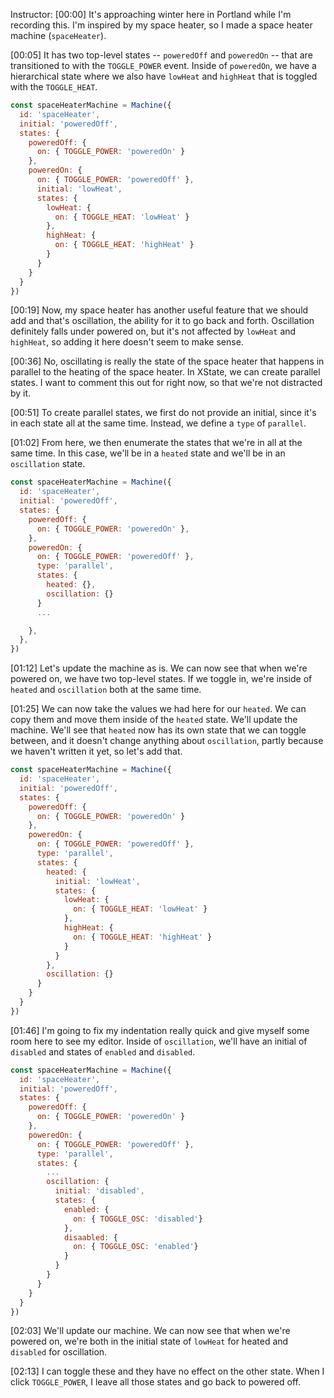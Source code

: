 Instructor: [00:00] It's approaching winter here in Portland while I'm recording this. I'm inspired by my space heater, so I made a space heater machine (`spaceHeater`).

[00:05] It has two top-level states -- `poweredOff` and `poweredOn` -- that are transitioned to with the `TOGGLE_POWER` event. Inside of `poweredOn`, we have a hierarchical state where we also have `lowHeat` and `highHeat` that is toggled with the `TOGGLE_HEAT`.

```js
const spaceHeaterMachine = Machine({
  id: 'spaceHeater',
  initial: 'poweredOff',
  states: {
    poweredOff: {
      on: { TOGGLE_POWER: 'poweredOn' }
    },
    poweredOn: {
      on: { TOGGLE_POWER: 'poweredOff' },
      initial: 'lowHeat',
      states: {
        lowHeat: {
          on: { TOGGLE_HEAT: 'lowHeat' }
        },
        highHeat: {
          on: { TOGGLE_HEAT: 'highHeat' }
        }
      }
    }
  }
})
```

[00:19] Now, my space heater has another useful feature that we should add and that's oscillation, the ability for it to go back and forth. Oscillation definitely falls under powered on, but it's not affected by `lowHeat` and `highHeat`, so adding it here doesn't seem to make sense.

[00:36] No, oscillating is really the state of the space heater that happens in parallel to the heating of the space heater. In XState, we can create parallel states. I want to comment this out for right now, so that we're not distracted by it.

[00:51] To create parallel states, we first do not provide an initial, since it's in each state all at the same time. Instead, we define a `type` of `parallel`.

[01:02] From here, we then enumerate the states that we're in all at the same time. In this case, we'll be in a `heated` state and we'll be in an `oscillation` state.

```js
const spaceHeaterMachine = Machine({
  id: 'spaceHeater',
  initial: 'poweredOff',
  states: {
    poweredOff: {
      on: { TOGGLE_POWER: 'poweredOn' },
    },
    poweredOn: {
      on: { TOGGLE_POWER: 'poweredOff' },
      type: 'parallel',
      states: {
        heated: {},
        oscillation: {}
      }
      ...

    },
  },
})
```

[01:12] Let's update the machine as is. We can now see that when we're powered on, we have two top-level states. If we toggle in, we're inside of `heated` and `oscillation` both at the same time.

[01:25] We can now take the values we had here for our `heated`. We can copy them and move them inside of the `heated` state. We'll update the machine. We'll see that `heated` now has its own state that we can toggle between, and it doesn't change anything about `oscillation`, partly because we haven't written it yet, so let's add that.

```js
const spaceHeaterMachine = Machine({
  id: 'spaceHeater',
  initial: 'poweredOff',
  states: {
    poweredOff: {
      on: { TOGGLE_POWER: 'poweredOn' }
    },
    poweredOn: {
      on: { TOGGLE_POWER: 'poweredOff' },
      type: 'parallel',
      states: {
        heated: {
          initial: 'lowHeat',
          states: {
            lowHeat: {
              on: { TOGGLE_HEAT: 'lowHeat' }
            },
            highHeat: {
              on: { TOGGLE_HEAT: 'highHeat' }
            }
          }
        },
        oscillation: {}
      }
    }
  }
})
```

[01:46] I'm going to fix my indentation really quick and give myself some room here to see my editor. Inside of `oscillation`, we'll have an initial of `disabled` and states of `enabled` and `disabled`.

```js
const spaceHeaterMachine = Machine({
  id: 'spaceHeater',
  initial: 'poweredOff',
  states: {
    poweredOff: {
      on: { TOGGLE_POWER: 'poweredOn' }
    },
    poweredOn: {
      on: { TOGGLE_POWER: 'poweredOff' },
      type: 'parallel',
      states: {
        ...
        oscillation: {
          initial: 'disabled',
          states: {
            enabled: {
              on: { TOGGLE_OSC: 'disabled'}
            },
            disaabled: {
              on: { TOGGLE_OSC: 'enabled'}
            }
          }
        }
      }
    }
  }
})
```

[02:03] We'll update our machine. We can now see that when we're powered on, we're both in the initial state of `lowHeat` for heated and `disabled` for oscillation.

[02:13] I can toggle these and they have no effect on the other state. When I click `TOGGLE_POWER`, I leave all those states and go back to powered off.
